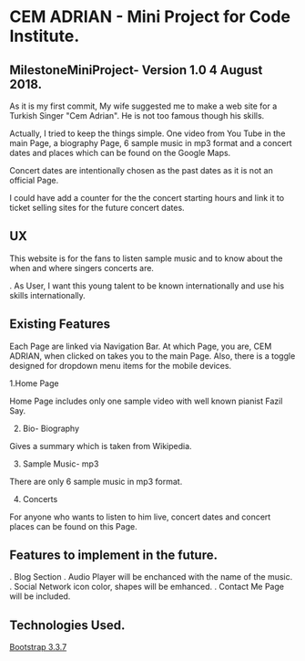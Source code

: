 # CEM ADRIAN - Mini Project for Code Institute.

## MilestoneMiniProject- Version 1.0 4 August 2018.

As it is my first commit, My wife suggested me to make a web site for a Turkish Singer "Cem Adrian". He is not too famous though his skills. 

Actually, I tried to keep the things simple. One video from You Tube in the main Page, a biography Page, 6 sample music in mp3 format and
a concert dates and places which can be found on the Google Maps.

Concert dates are intentionally chosen as the past dates as it is not an official Page. 

I could have add a counter for the the concert starting hours and link it to ticket selling sites for the future concert dates.

## UX

This website is for the fans to listen sample music and to know about the when and where singers concerts are.

 . As User, I want this young talent to be known internationally and use his skills internationally.
 
 ## Existing Features
 
 Each Page are linked via Navigation Bar. At which Page, you are, CEM ADRIAN, when clicked on takes you to the main Page. Also, there is a toggle designed for dropdown menu items for the mobile devices.
 
 1.Home Page
 
 Home Page includes only one sample video with well known pianist Fazil Say.
 
 2. Bio- Biography
 
 Gives a summary which is taken from Wikipedia.
 
 3. Sample Music- mp3
 
 There are only 6 sample music in mp3 format.
 
 4. Concerts
 
 For anyone who wants to listen to him live, concert dates and concert places can be found on this Page.
 
 ## Features to implement in the future.
 
 . Blog Section 
 . Audio Player will be enchanced with the name of the music.
 . Social Network icon color, shapes  will be emhanced.
 . Contact Me Page will be included.
 
 ## Technologies Used.
 
 [Bootstrap 3.3.7](https://getbootstrap.com/docs/3.3/getting-started/)
 
 
 
 
 
 
 
